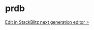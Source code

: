 # prdb

[Edit in StackBlitz next generation editor ⚡️](https://stackblitz.com/~/github.com/sa3oble/prdb)